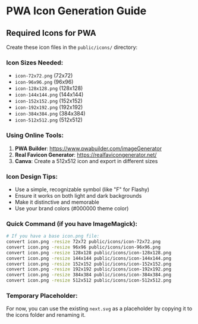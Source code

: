 # PWA Icon Generation Guide

## Required Icons for PWA

Create these icon files in the `public/icons/` directory:

### Icon Sizes Needed:
- `icon-72x72.png` (72x72)
- `icon-96x96.png` (96x96)
- `icon-128x128.png` (128x128)
- `icon-144x144.png` (144x144)
- `icon-152x152.png` (152x152)
- `icon-192x192.png` (192x192)
- `icon-384x384.png` (384x384)
- `icon-512x512.png` (512x512)

### Using Online Tools:
1. **PWA Builder**: https://www.pwabuilder.com/imageGenerator
2. **Real Favicon Generator**: https://realfavicongenerator.net/
3. **Canva**: Create a 512x512 icon and export in different sizes

### Icon Design Tips:
- Use a simple, recognizable symbol (like "F" for Flashy)
- Ensure it works on both light and dark backgrounds
- Make it distinctive and memorable
- Use your brand colors (#000000 theme color)

### Quick Command (if you have ImageMagick):
```bash
# If you have a base icon.png file:
convert icon.png -resize 72x72 public/icons/icon-72x72.png
convert icon.png -resize 96x96 public/icons/icon-96x96.png
convert icon.png -resize 128x128 public/icons/icon-128x128.png
convert icon.png -resize 144x144 public/icons/icon-144x144.png
convert icon.png -resize 152x152 public/icons/icon-152x152.png
convert icon.png -resize 192x192 public/icons/icon-192x192.png
convert icon.png -resize 384x384 public/icons/icon-384x384.png
convert icon.png -resize 512x512 public/icons/icon-512x512.png
```

### Temporary Placeholder:
For now, you can use the existing `next.svg` as a placeholder by copying it to the icons folder and renaming it.

